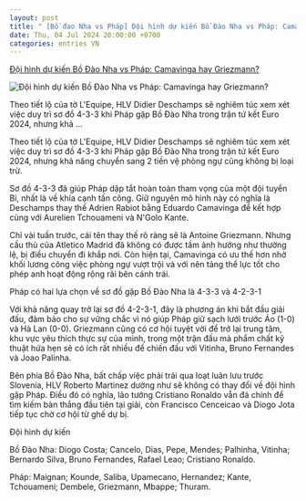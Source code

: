 ```yaml
---
layout: post
title: " [Bồ đao Nha vs Pháp] Đội hình dự kiến Bồ Đào Nha vs Pháp: Camavinga hay Griezmann?"
date: Thu, 04 Jul 2024 20:00:00 +0700
categories: entries VN
---
```

[Đội hình dự kiến Bồ Đào Nha vs Pháp: Camavinga hay Griezmann?](https://webthethao.vn/euro/doi-hinh-du-kien-bo-dao-nha-vs-phap-camavinga-hay-griezmann-TxgKPglSR.htm)

![Đội hình dự kiến Bồ Đào Nha vs Pháp: Camavinga hay Griezmann?](https://cdnmedia.webthethao.vn/thumb/720-405/uploads/2024-07-04/doi-hinh-tuyen-phap.jpeg)

Theo tiết lộ của tờ L'Equipe, HLV Didier Deschamps sẽ nghiêm túc xem xét việc duy trì sơ đồ 4-3-3 khi Pháp gặp Bồ Đào Nha trong trận tứ kết Euro 2024, nhưng khả ...

Theo tiết lộ của tờ L'Equipe, HLV Didier Deschamps sẽ nghiêm túc xem xét việc duy trì sơ đồ 4-3-3 khi Pháp gặp Bồ Đào Nha trong trận tứ kết Euro 2024, nhưng khả năng chuyển sang 2 tiền vệ phòng ngự cũng không bị loại trừ.

Sơ đồ 4-3-3 đã giúp Pháp dập tắt hoàn toàn tham vọng của một đội tuyển Bỉ, nhất là về khía cạnh tấn công. Giữ nguyên mô hình này có nghĩa là Deschamps thay thế Adrien Rabiot bằng Eduardo Camavinga để kết hợp cùng với Aurelien Tchouameni và N'Golo Kante.

Chỉ vài tuần trước, cái tên thay thế rõ ràng sẽ là Antoine Griezmann. Nhưng cầu thủ của Atletico Madrid đã không có được tầm ảnh hưởng như thường lệ, bị điều chuyển đi khắp nơi. Còn hiện tại, Camavinga có ưu thế hơn nhờ khối lương công việc phòng ngự vượt trội và với nên tảng thể lực tốt cho phép anh hoạt động rộng rãi bên cánh trái.

Pháp có hai lựa chọn về sơ đồ gặp Bồ Đào Nha là 4-3-3 và 4-2-3-1

Với khả năng quay trở lại sơ đồ 4-2-3-1, đây là phương án khi bắt đầu giải đấu, đảm bảo cho sự vững chắc vì nó giúp Pháp giữ sạch lưới trước Áo (1-0) và Hà Lan (0-0). Griezmann cũng có cơ hội tuyệt vời để trở lại trung tâm, khu vực yêu thích thực sự của mình, trong một trận đấu mà phẩm chất kỹ thuật hứa hẹn sẽ có ích rất nhiều để chiến đấu với Vitinha, Bruno Fernandes và Joao Palinha.

Bên phía Bồ Đào Nha, bất chấp việc phải trải qua loạt luân lưu trước Slovenia, HLV Roberto Martinez dường như sẽ không có thay đổi về đội hình gặp Pháp. Điều đó có nghĩa, lão tướng Cristiano Ronaldo vẫn đá chính để tìm kiếm bàn thắng đầu tiên tại giải, còn Francisco Cenceicao và Diogo Jota tiếp tục chờ cơ hội từ ghế dự bị.

Đội hình dự kiến

Bồ Đào Nha: Diogo Costa; Cancelo, Dias, Pepe, Mendes; Palhinha, Vitinha; Bernardo Silva, Bruno Fernandes, Rafael Leao; Cristiano Ronaldo.

Pháp: Maignan; Kounde, Saliba, Upamecano, Hernandez; Kante, Tchouameni; Dembele, Griezmann, Mbappe; Thuram.

